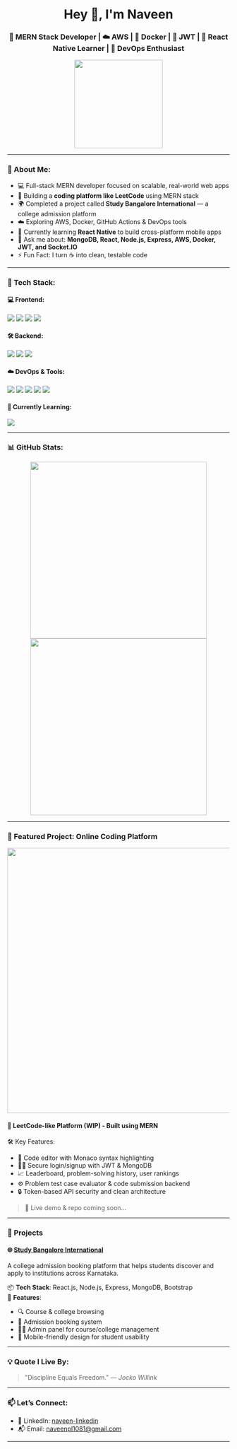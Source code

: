 <h1 align="center">Hey 👋, I'm Naveen</h1>
<h3 align="center">🚀 MERN Stack Developer | ☁️ AWS | 🐳 Docker | 🔐 JWT | 📱 React Native Learner | 🧪 DevOps Enthusiast</h3>

<p align="center">
  <img src="https://media.giphy.com/media/qgQUggAC3Pfv687qPC/giphy.gif" width="200" />
</p>

---

### 🧠 About Me:
- 💻 Full-stack MERN developer focused on scalable, real-world web apps  
- 🔧 Building a **coding platform like LeetCode** using MERN stack  
- 🌍 Completed a project called **Study Bangalore International** — a college admission platform  
- ☁️ Exploring AWS, Docker, GitHub Actions & DevOps tools  
- 📱 Currently learning **React Native** to build cross-platform mobile apps  
- 💬 Ask me about: **MongoDB, React, Node.js, Express, AWS, Docker, JWT, and Socket.IO**  
- ⚡ Fun Fact: I turn ☕ into clean, testable code

---

### 🚀 Tech Stack:

#### 💻 Frontend:
<p>
  <img src="https://img.shields.io/badge/React-%2361DAFB?style=flat-square&logo=react&logoColor=white" />
  <img src="https://img.shields.io/badge/HTML5-E34F26?style=flat-square&logo=html5&logoColor=white" />
  <img src="https://img.shields.io/badge/CSS3-1572B6?style=flat-square&logo=css3&logoColor=white" />
  <img src="https://img.shields.io/badge/Bootstrap-563D7C?style=flat-square&logo=bootstrap&logoColor=white" />
</p>

#### 🛠 Backend:
<p>
  <img src="https://img.shields.io/badge/Node.js-339933?style=flat-square&logo=nodedotjs&logoColor=white" />
  <img src="https://img.shields.io/badge/Express.js-000000?style=flat-square&logo=express&logoColor=white" />
  <img src="https://img.shields.io/badge/MongoDB-47A248?style=flat-square&logo=mongodb&logoColor=white" />
</p>

#### ☁️ DevOps & Tools:
<p>
  <img src="https://img.shields.io/badge/AWS-232F3E?style=flat-square&logo=amazonaws&logoColor=white" />
  <img src="https://img.shields.io/badge/Docker-2496ED?style=flat-square&logo=docker&logoColor=white" />
  <img src="https://img.shields.io/badge/Postman-FF6C37?style=flat-square&logo=postman&logoColor=white" />
  <img src="https://img.shields.io/badge/Git-F05032?style=flat-square&logo=git&logoColor=white" />
  <img src="https://img.shields.io/badge/JWT-000000?style=flat-square&logo=jsonwebtokens&logoColor=white" />
</p>

#### 📱 Currently Learning:
<p>
  <img src="https://img.shields.io/badge/React%20Native-20232A?style=flat-square&logo=react&logoColor=61DAFB" />
</p>

---

### 📊 GitHub Stats:

<p align="center">
  <img src="https://github-readme-stats.vercel.app/api?username=naveenPl&show_icons=true&theme=radical" width="400" />
  <img src="https://github-readme-streak-stats.herokuapp.com/?user=naveenPl&theme=radical" width="400"/>
</p>

---

### 🌟 Featured Project: Online Coding Platform

<p align="center">
  <img src="https://media.giphy.com/media/v1.Y2lkPTc5MGI3NjExZW9yb2lxM3EybHl6NzFpYXdzaXh6OGV2Z3Z5cnY0ZXM0OHFqOGZ6aCZlcD12MV9naWZzX3NlYXJjaCZjdD1n/SWoSkN6DxTszqIKEqv/giphy.gif" width="600"/>
</p>

#### 🚀 LeetCode-like Platform (WIP) - Built using MERN

🛠 Key Features:
- 📝 Code editor with Monaco syntax highlighting
- 👨‍💻 Secure login/signup with JWT & MongoDB
- 📈 Leaderboard, problem-solving history, user rankings
- ⚙️ Problem test case evaluator & code submission backend
- 🔒 Token-based API security and clean architecture

> 🎯 Live demo & repo coming soon...

---

### 📂 Projects

#### 🌐 [Study Bangalore International](https://studybangaloreinternational.in)

A college admission booking platform that helps students discover and apply to institutions across Karnataka.

📦 **Tech Stack**: React.js, Node.js, Express, MongoDB, Bootstrap  
🧠 **Features**:
- 🔍 Course & college browsing  
- 📅 Admission booking system  
- 👨‍💼 Admin panel for course/college management  
- 📱 Mobile-friendly design for student usability  

---

### 💡 Quote I Live By:
> "Discipline Equals Freedom." — *Jocko Willink*

---

### 📫 Let’s Connect:
- 🔗 LinkedIn: [naveen-linkedin](https://linkedin.com/in/your-link)
- 📬 Email: naveenpl1081@gmail.com

---
